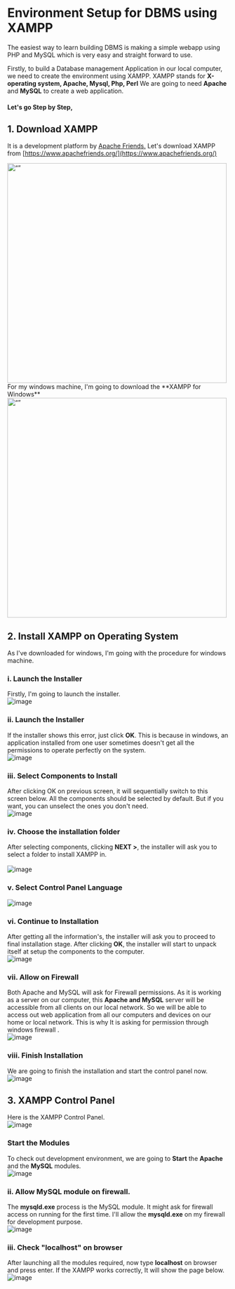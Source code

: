 # Environment Setup for DBMS using XAMPP

The easiest way to learn building DBMS is making a simple webapp using PHP and MySQL which is very easy and straight forward to use.

Firstly, to build a Database management Application in our local computer, we need to create the environment using XAMPP.
XAMPP stands for **X-operating system, Apache, Mysql, Php, Perl**
We are going to need **Apache** and **MySQL** to create a web application.

#### Let's go Step by Step,

## 1. Download XAMPP 

It is a development platform by [Apache Friends.](https://www.apachefriends.org/) 
Let's download XAMPP from [https://www.apachefriends.org/](https://www.apachefriends.org/)
</br>

<img src="https://user-images.githubusercontent.com/19222272/216757300-278e3604-9ec2-48ad-ad0d-897c42dd8908.png"  alt= “” width="500px"  height="">
For my windows machine, I'm going to download the **XAMPP for Windows** 

</br>

<img src="https://user-images.githubusercontent.com/19222272/216757484-7cbaa71d-3e87-4ef9-ac71-702811d5efbb.png"  alt= “” width="500px"  height="">




## 2. Install XAMPP on Operating System
As I've downloaded for windows, I'm going with the procedure for windows machine.
### i. Launch the Installer
Firstly, I'm going to launch the installer. 
</br>
![image](https://user-images.githubusercontent.com/19222272/216757707-e01569a6-91b9-4509-8654-a5f72fceaaab.png)


### ii. Launch the Installer
If the installer shows this error, just click **OK**. This is because in windows, an application installed from one user sometimes doesn't get all the permissions to operate perfectly on the system. 
</br>
![image](https://user-images.githubusercontent.com/19222272/216757918-615c916d-f979-43ab-a9a9-0de79633d863.png)

### iii. Select Components to Install
After clicking OK on previous screen, it will sequentially switch to this screen below. All the components should be selected by default. But if you want, you can unselect the ones you don't need.
</br>
![image](https://user-images.githubusercontent.com/19222272/216758190-3f67515f-2252-4b03-964d-a47f828fda9f.png)

### iv. Choose the installation folder
After selecting components, clicking **NEXT >**, the installer will ask you to select a folder to install XAMPP in.   
</br>
![image](https://user-images.githubusercontent.com/19222272/216758603-d4f010db-bfaf-4bf4-8136-f87f736e632b.png)

### v. Select Control Panel Language

![image](https://user-images.githubusercontent.com/19222272/216758700-c1d27199-64d2-4bc2-9356-3f448fb956f4.png)

### vi. Continue to Installation
After getting all the information's, the installer will ask you to proceed to final installation stage. After clicking **OK**, the installer will start to unpack itself at setup the components to the computer. 
</br>
![image](https://user-images.githubusercontent.com/19222272/216758754-59e19c3a-0d59-4055-8be0-9d915aff7857.png)


### vii. Allow on Firewall

Both Apache and MySQL will ask for Firewall permissions. As it is working as a server on our computer, this **Apache and MySQL** server will be accessible from all clients on our local network. So we will be able to access out web application from all our computers and devices on our home or local network. 
This is why It is asking for permission through windows firewall .
</br>
![image](https://user-images.githubusercontent.com/19222272/216759019-ad9c1762-77b6-4fe5-a8b2-df95a61f93fa.png)

### viii. Finish Installation
We are going to finish the installation and start the control panel now.
</br>
![image](https://user-images.githubusercontent.com/19222272/216759173-e514d089-2053-4264-aa39-c7bd6abb7ac7.png)



## 3. XAMPP Control Panel
Here is the XAMPP Control Panel. 
</br>
![image](https://user-images.githubusercontent.com/19222272/216759230-9349b4d7-0bc9-4678-b42f-d209d5c5f6af.png)

### Start the Modules
To check out development environment, we are going to **Start** the **Apache** and the **MySQL** modules.
</br>
![image](https://user-images.githubusercontent.com/19222272/216759315-c020fc3e-5dc5-4f30-a79d-5ba0476ddcec.png)

### ii. Allow MySQL module on firewall.
The **mysqld.exe** process is the MySQL module. It might ask for firewall access on running for the first time. I'll allow the **mysqld.exe** on my firewall for development purpose.
</br>
![image](https://user-images.githubusercontent.com/19222272/216759385-ee476fa1-4106-4227-8ca5-c573090b46a1.png)


### iii. Check "localhost" on browser
After launching all the modules required, now type **localhost** on browser and press enter. If the XAMPP works correctly, It will show the page below.
</br>
![image](https://user-images.githubusercontent.com/19222272/216759484-56b85b2a-5e07-4b98-99d5-91e9a54b3fd5.png)


